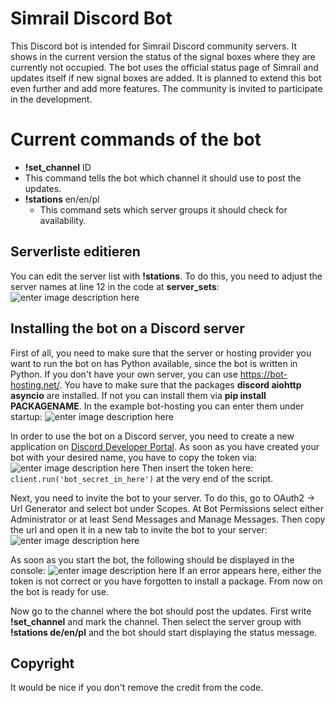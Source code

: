 # Simrail Discord Bot

This Discord bot is intended for Simrail Discord community servers. It shows in the current version the status of the signal boxes where they are currently not occupied. The bot uses the official status page of Simrail and updates itself if new signal boxes are added. It is planned to extend this bot even further and add more features. The community is invited to participate in the development.


# Current commands of the bot

 - **!set_channel** ID
- This command tells the bot which channel it should use to post the updates.
 - **!stations** en/en/pl
	 - This command sets which server groups it should check for availability.

## Serverliste editieren

You can edit the server list with **!stations**. To do this, you need to adjust the server names at line 12 in the code at **server_sets**:
![enter image description here](https://github.com/mrpowershell/simrail-discord-bot/raw/main/img/server_lists.jpg)
## Installing the bot on a Discord server

First of all, you need to make sure that the server or hosting provider you want to run the bot on has Python available, since the bot is written in Python. If you don't have your own server, you can use https://bot-hosting.net/. You have to make sure that the packages **discord aiohttp asyncio** are installed. If not you can install them via **pip install PACKAGENAME**. In the example bot-hosting you can enter them under startup:
![enter image description here](https://github.com/mrpowershell/simrail-discord-bot/raw/main/img/packages.png)

In order to use the bot on a Discord server, you need to create a new application on [Discord Developer Portal](https://discord.com/developers). As soon as you have created your bot with your desired name, you have to copy the token via: ![enter image description here](https://github.com/mrpowershell/simrail-discord-bot/raw/main/img/token.jpg)
Then insert the token here: `client.run('bot_secret_in_here')` at the very end of the script.

Next, you need to invite the bot to your server. To do this, go to OAuth2 -> Url Generator and select bot under Scopes. At Bot Permissions select either Administrator or at least Send Messages and Manage Messages. Then copy the url and open it in a new tab to invite the bot to your server:
![enter image description here](https://github.com/mrpowershell/simrail-discord-bot/raw/main/img/invite.jpg)

As soon as you start the bot, the following should be displayed in the console:
![enter image description here](https://github.com/mrpowershell/simrail-discord-bot/raw/main/img/botlog.jpg)
If an error appears here, either the token is not correct or you have forgotten to install a package. From now on the bot is ready for use.

Now go to the channel where the bot should post the updates. First write **!set_channel** and mark the channel. Then select the server group with **!stations de/en/pl** and the bot should start displaying the status message.

## Copyright

It would be nice if you don't remove the credit from the code. 



